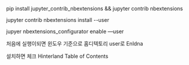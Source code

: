 pip install jupyter_contrib_nbextensions && jupyter contrib nbextensions

jupyter contrib nbextensions install --user

jupyer nbextensions_configurator enable —user

처음에 실행이되면 윈도우 기준으로 홈디텍토리 user로 Enldna

설치하면 체크
Hinterland
Table of Contents
